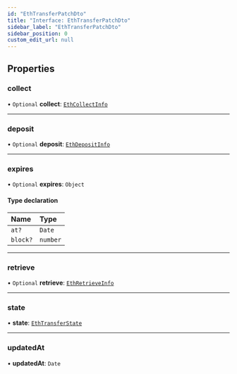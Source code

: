 ```yaml
---
id: "EthTransferPatchDto"
title: "Interface: EthTransferPatchDto"
sidebar_label: "EthTransferPatchDto"
sidebar_position: 0
custom_edit_url: null
---
```


## Properties

### collect

• `Optional` **collect**: [`EthCollectInfo`](EthCollectInfo.md)

___

### deposit

• `Optional` **deposit**: [`EthDepositInfo`](EthDepositInfo.md)

___

### expires

• `Optional` **expires**: `Object`

#### Type declaration

| Name | Type |
| :------ | :------ |
| `at?` | `Date` |
| `block?` | `number` |

___

### retrieve

• `Optional` **retrieve**: [`EthRetrieveInfo`](EthRetrieveInfo.md)

___

### state

• **state**: [`EthTransferState`](../modules.md#ethtransferstate)

___

### updatedAt

• **updatedAt**: `Date`
